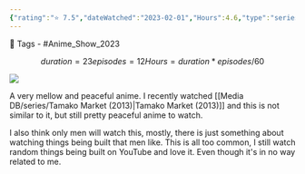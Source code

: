 ```yaml
---
{"rating":"⭐ 7.5","dateWatched":"2023-02-01","Hours":4.6,"type":"series","subType":null,"title":"Do It Yourself!!","englishTitle":"Do It Yourself!!","year":"2022–","dataSource":"OMDbAPI","url":"https://www.imdb.com/title/tt14323890/","id":"tt14323890","genres":["Animation","Comedy","Drama"],"studios":["N/A"],"episodes":12,"duration":"23 min per ep","onlineRating":7.3,"actors":["Konomi Inagaki","Kana Ichinose","Ayane Sakura"],"image":"https://m.media-amazon.com/images/M/MV5BMWJkMzI1NGItMTZkZi00ZWEzLWE3NzItOWM2YjZkNTM3MTIyXkEyXkFqcGdeQXVyODMyNTM0MjM@._V1_SX300.jpg","released":true,"streamingServices":null,"airing":false,"airedFrom":"06/10/2022","airedTo":"unknown","watched":true,"lastWatched":"","personalRating":0,"tags":["mediaDB/tv/series"],"dg-publish":true,"permalink":"/media-db/series/do-it-yourself-2022/","dgPassFrontmatter":true,"noteIcon":"1","created":"2023-11-14T21:08:36.251+05:30","updated":"2023-12-14T22:37:45.217+05:30"}
---
```


🧶 Tags - #Anime_Show_2023 
```math
duration = 23
episodes = 12
Hours = duration * episodes / 60
```
<img src="https://m.media-amazon.com/images/M/MV5BMWJkMzI1NGItMTZkZi00ZWEzLWE3NzItOWM2YjZkNTM3MTIyXkEyXkFqcGdeQXVyODMyNTM0MjM@._V1_SX300.jpg">

A very mellow and peaceful anime. I recently watched [[Media DB/series/Tamako Market (2013)\|Tamako Market (2013)]] and this is not similar to it, but still pretty peaceful anime to watch.

I also think only men will watch this, mostly, there is just something about watching things being built that men like. This is all too common, I still watch random things being built on YouTube and love it. Even though it's in no way related to me.